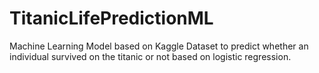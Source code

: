 # TitanicLifePredictionML

Machine Learning Model based on Kaggle Dataset to predict whether an individual survived on the titanic or not based on logistic regression.
